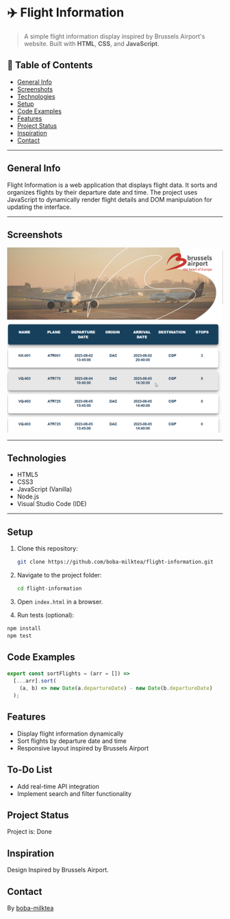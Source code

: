 # ✈️ Flight Information

> A simple flight information display inspired by Brussels Airport's website. Built with **HTML**, **CSS**, and **JavaScript**.

## 📑 Table of Contents

- [General Info](#general-info)
- [Screenshots](#screenshots)
- [Technologies](#technologies)
- [Setup](#setup)
- [Code Examples](#code-examples)
- [Features](#features)
- [Project Status](#project-status)
- [Inspiration](#inspiration)
- [Contact](#contact)

---

## General Info

Flight Information is a web application that displays flight data. It sorts and organizes flights by their departure date and time. The project uses JavaScript to dynamically render flight details and DOM manipulation for updating the interface.

---

## Screenshots

![Flight Information Screenshot](./planning/screenshot.png)

---

## Technologies

- HTML5
- CSS3
- JavaScript (Vanilla)
- Node.js
- Visual Studio Code (IDE)

---

## Setup

1. Clone this repository:

   ```sh
   git clone https://github.com/boba-milktea/flight-information.git
   ```

2. Navigate to the project folder:

   ```sh
   cd flight-information
   ```

3. Open `index.html` in a browser.

4. Run tests (optional):

```sh
npm install
npm test
```

## Code Examples

```js
export const sortFlights = (arr = []) =>
  [...arr].sort(
    (a, b) => new Date(a.departureDate) - new Date(b.departureDate)
  );
```

## Features

- Display flight information dynamically
- Sort flights by departure date and time
- Responsive layout inspired by Brussels Airport

## To-Do List

- Add real-time API integration
- Implement search and filter functionality

## Project Status

Project is: Done

## Inspiration

Design Inspired by Brussels Airport.

## Contact

By [boba-milktea](https://github.com/boba-milktea)

